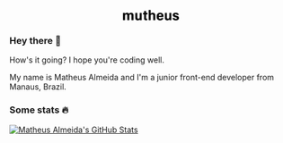 <p align="center">
  <a href="https://mutheus.github.io/">
    <img src="https://raw.githubusercontent.com/mutheus/mutheus/master/mutheus-logo.svg" width="100px">
  </a>
</p>

### Hey there 👋

How's it going? I hope you're coding well.

My name is Matheus Almeida and I'm a junior front-end developer from Manaus, Brazil.

### Some stats 🔥

[![Matheus Almeida's GitHub Stats](https://github-readme-stats.vercel.app/api?username=mutheus&show_icons=true&theme=graywhite&border_color=000&disable_animations=true&hide_rank=true)](https://github.com/mutheus/github-readme-stats)
